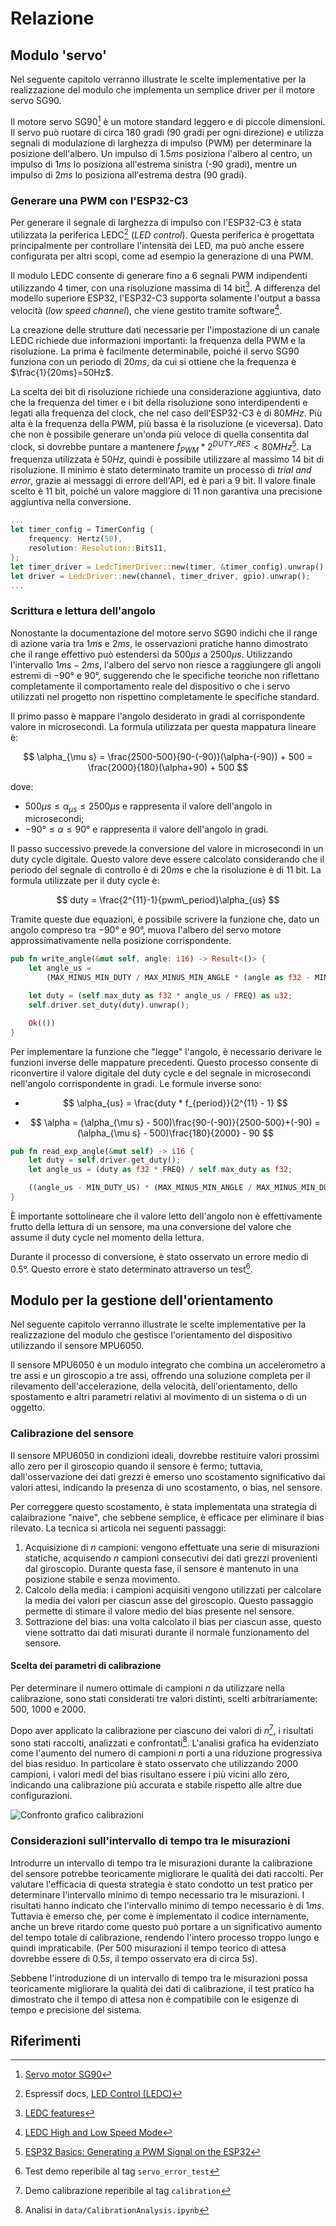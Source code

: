 # Relazione

## Modulo 'servo'

Nel seguente capitolo verranno illustrate le scelte implementative per la realizzazione
del modulo che implementa un semplice driver per il motore servo SG90.

Il motore servo SG90[^1] è un motore standard leggero e di piccole dimensioni. Il servo
può ruotare di circa 180 gradi (90 gradi per ogni direzione) e utilizza segnali di
modulazione di larghezza di impulso (PWM) per determinare la posizione dell'albero. Un
impulso di $1.5ms$ posiziona l'albero al centro, un impulso di $1ms$ lo posiziona
all'estrema sinistra (-90 gradi), mentre un impulso di $2ms$ lo posiziona all'estrema
destra (90 gradi).

### Generare una PWM con l'ESP32-C3

Per generare il segnale di larghezza di impulso con l'ESP32-C3 è stata utilizzata la
periferica LEDC[^2] (_LED control_). Questa periferica è progettata principalmente per
controllare l'intensità dei LED, ma può anche essere configurata per altri scopi, come
ad esempio la generazione di una PWM.

Il modulo LEDC consente di generare fino a 6 segnali PWM indipendenti utilizzando 4
timer, con una risoluzione massima di 14 bit[^3]. A differenza del modello superiore
ESP32, l'ESP32-C3 supporta solamente l'output a bassa velocità (_low speed channel_),
che viene gestito tramite software[^4].

La creazione delle strutture dati necessarie per l'impostazione di un canale LEDC
richiede due informazioni importanti: la frequenza della PWM e la risoluzione. La prima
è facilmente determinabile, poiché il servo SG90 funziona con un periodo di $20ms$, da
cui si ottiene che la frequenza è $\frac{1}{20ms}=50Hz$.

La scelta dei bit di risoluzione richiede una considerazione aggiuntiva, dato che la
frequenza del timer e i bit della risoluzione sono interdipendenti e legati alla
frequenza del clock, che nel caso dell'ESP32-C3 è di $80MHz$. Più alta è la frequenza
della PWM, più bassa è la risoluzione (e viceversa). Dato che non è possibile generare
un'onda più veloce di quella consentita dal clock, si dovrebbe puntare a mantenere
$f_{PWM}*2^{DUTY\_RES} < 80MHz$[^5]. La frequenza utilizzata è $50Hz$, quindi è
possibile utilizzare al massimo 14 bit di risoluzione. Il minimo è stato determinato
tramite un processo di _trial and error_, grazie ai messaggi di errore dell'API, ed è
pari a 9 bit. Il valore finale scelto è 11 bit, poiché un valore maggiore di 11 non
garantiva una precisione aggiuntiva nella conversione.

```rust
...
let timer_config = TimerConfig {
    frequency: Hertz(50),
    resolution: Resolution::Bits11,
};
let timer_driver = LedcTimerDriver::new(timer, &timer_config).unwrap();
let driver = LedcDriver::new(channel, timer_driver, gpio).unwrap();
...
```

### Scrittura e lettura dell'angolo

Nonostante la documentazione del motore servo SG90 indichi che il range di azione varia
tra $1ms$ e $2ms$, le osservazioni pratiche hanno dimostrato che il range effettivo può
estendersi da $500\mu s$ a $2500\mu s$. Utilizzando l'intervallo $1ms-2ms$, l'albero del
servo non riesce a raggiungere gli angoli estremi di $-90°$ e $90°$, suggerendo che le
specifiche teoriche non riflettano completamente il comportamento reale del dispositivo
o che i servo utilizzati nel progetto non rispettino completamente le specifiche
standard.

Il primo passo è mappare l'angolo desiderato in gradi al corrispondente valore in
microsecondi. La formula utilizzata per questa mappatura lineare è:

$$
\alpha_{\mu s} = \frac{2500-500}{90-(-90)}(\alpha-(-90)) + 500
= \frac{2000}{180}(\alpha+90) + 500
$$

dove:

- $500\mu s \le \alpha_{\mu s} \le 2500\mu s$ e rappresenta il valore dell'angolo in
  microsecondi;
- $-90° \le \alpha \le 90°$ e rappresenta il valore dell'angolo in gradi.

Il passo successivo prevede la conversione del valore in microsecondi in un duty cycle
digitale. Questo valore deve essere calcolato considerando che il periodo del segnale
di controllo è di $20ms$ e che la risoluzione è di 11 bit. La formula utilizzate per
il duty cycle è:

$$
duty = \frac{2^{11}-1}{pwm\_period}\alpha_{us}
$$

Tramite queste due equazioni, è possibile scrivere la funzione che, dato un angolo
compreso tra $-90°$ e $90°$, muova l'albero del servo motore approssimativamente nella
posizione corrispondente.

```rust
pub fn write_angle(&mut self, angle: i16) -> Result<()> {
    let angle_us =
        (MAX_MINUS_MIN_DUTY / MAX_MINUS_MIN_ANGLE * (angle as f32 - MIN_ANGLE)) + MIN_DUTY_US;

    let duty = (self.max_duty as f32 * angle_us / FREQ) as u32;
    self.driver.set_duty(duty).unwrap();

    Ok(())
}
```

Per implementare la funzione che "legge" l'angolo, è necessario derivare le funzioni
inverse delle mappature precedenti. Questo processo consente di riconvertire il valore
digitale del duty cycle e del segnale in microsecondi nell'angolo corrispondente in
gradi. Le formule inverse sono:

- $$
  \alpha_{us} = \frac{duty * f_{period}}{2^{11} - 1}
  $$

- $$
  \alpha = (\alpha_{\mu s} - 500)\frac{90-(-90)}{2500-500}+(-90) =
  (\alpha_{\mu s} - 500)\frac{180}{2000} - 90
  $$

```rust
pub fn read_exp_angle(&mut self) -> i16 {
    let duty = self.driver.get_duty();
    let angle_us = (duty as f32 * FREQ) / self.max_duty as f32;

    ((angle_us - MIN_DUTY_US) * (MAX_MINUS_MIN_ANGLE / MAX_MINUS_MIN_DUTY) + MIN_ANGLE) as i16
}
```

È importante sottolineare che il valore letto dell'angolo non è effettivamente frutto
della lettura di un sensore, ma una conversione del valore che assume il duty cycle nel
momento della lettura.

Durante il processo di conversione, è stato osservato un errore medio di $0.5°$. Questo
errore è stato determinato attraverso un test[^6].

## Modulo per la gestione dell'orientamento

Nel seguente capitolo verranno illustrate le scelte implementative per la realizzazione
del modulo che gestisce l'orientamento del dispositivo utilizzando il sensore MPU6050.

Il sensore MPU6050 è un modulo integrato che combina un accelerometro a tre assi e un
giroscopio a tre assi, offrendo una soluzione completa per il rilevamento
dell'accelerazione, della velocità, dell'orientamento, dello spostamento e altri
parametri relativi al movimento di un sistema o di un oggetto.

### Calibrazione del sensore

Il sensore MPU6050 in condizioni ideali, dovrebbe restituire valori prossimi allo zero
per il giroscopio quando il sensore è fermo; tuttavia, dall'osservazione dei dati grezzi
è emerso uno scostamento significativo dai valori attesi, indicando la presenza di uno
scostamento, o bias, nel sensore.

Per correggere questo scostamento, è stata implementata una strategia di calaibrazione
"naive", che sebbene semplice, è efficace per eliminare il bias rilevato. La tecnica si
articola nei seguenti passaggi:

1. Acquisizione di $n$ campioni: vengono effettuate una serie di misurazioni statiche,
   acquisendo $n$ campioni consecutivi dei dati grezzi provenienti dal giroscopio.
   Durante questa fase, il sensore è mantenuto in una posizione stabile e senza
   movimento.
2. Calcolo della media: i campioni acquisiti vengono utilizzati per calcolare la media
   dei valori per ciascun asse del giroscopio. Questo passaggio permette di stimare il
   valore medio del bias presente nel sensore.
3. Sottrazione del bias: una volta calcolato il bias per ciascun asse, questo viene
   sottratto dai dati misurati durante il normale funzionamento del sensore.

#### Scelta dei parametri di calibrazione

Per determinare il numero ottimale di campioni $n$ da utilizzare nella calibrazione,
sono stati considerati tre valori distinti, scelti arbitrariamente: 500, 1000 e 2000.

Dopo aver applicato la calibrazione per ciascuno dei valori di $n$[^7], i risultati sono
stati raccolti, analizzati e confrontati[^8]. L'analisi grafica ha evidenziato come
l'aumento del numero di campioni $n$ porti a una riduzione progressiva del bias residuo.
In particolare è stato osservato che utilizzando 2000 campioni, i valori medi del bias
risultano essere i più vicini allo zero, indicando una calibrazione più accurata e
stabile rispetto alle altre due configurazioni.

![Confronto grafico calibrazioni](./data/imgs/calibrations.png)

### Considerazioni sull'intervallo di tempo tra le misurazioni

Introdurre un intervallo di tempo tra le misurazioni durante la calibrazione del sensore
potrebbe teoricamente migliorare le qualità dei dati raccolti. Per valutare l'efficacia
di questa strategia è stato condotto un test pratico per determinare l'intervallo minimo
di tempo necessario tra le misurazioni. I risultati hanno indicato che l'intervallo
minimo di tempo necessario è di $1ms$. Tuttavia è emerso che, per come è implementato il
codice internamente, anche un breve ritardo come questo può portare a un significativo
aumento del tempo totale di calibrazione, rendendo l'intero processo troppo lungo e
quindi impraticabile. (Per 500 misurazioni il tempo teorico di attesa dovrebbe essere di
$0.5s$, il tempo osservato era di circa $5s$).

Sebbene l'introduzione di un intervallo di tempo tra le misurazioni possa teoricamente
migliorare la qualità dei dati di calibrazione, il test pratico ha dimostrato che il
tempo di attesa non è compatibile con le esigenze di tempo e precisione del sistema.

## Riferimenti

[^1]: [Servo motor SG90](http://www.ee.ic.ac.uk/pcheung/teaching/DE1_EE/stores/sg90_datasheet.pdf)
[^2]: Espressif docs, [LED Control (LEDC)](https://docs.espressif.com/projects/esp-idf/en/v5.2.2/esp32c3/api-reference/peripherals/ledc.html)
[^3]: [LEDC features](https://www.espressif.com/sites/default/files/documentation/esp32-c3_technical_reference_manual_en.pdf#ledpwm)
[^4]: [LEDC High and Low Speed Mode](https://docs.espressif.com/projects/esp-idf/en/stable/esp32/api-reference/peripherals/ledc.html#ledc-high-and-low-speed-mode)
[^5]: [ESP32 Basics: Generating a PWM Signal on the ESP32](https://lastminuteengineers.com/esp32-pwm-tutorial/)
[^6]: Test demo reperibile al tag `servo_error_test`
[^7]: Demo calibrazione reperibile al tag `calibration`
[^8]: Analisi in `data/CalibrationAnalysis.ipynb`

